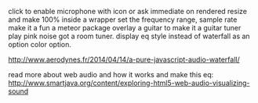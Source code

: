 click to enable microphone with icon
or ask immediate on rendered
resize and make 100% inside a wrapper
set the frequency range, sample rate
make it a fun a meteor package
overlay a guitar to make it a guitar tuner
play pink noise got a room tuner.
display eq style instead of waterfall as an option
color option.


http://www.aerodynes.fr/2014/04/14/a-pure-javascript-audio-waterfall/

read more about web audio and how it works and make this eq:
http://www.smartjava.org/content/exploring-html5-web-audio-visualizing-sound
